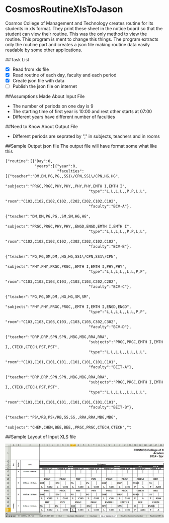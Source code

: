 # CosmosRoutineXlsToJason
Cosmos College of Management and Technology creates routine for its students in xls format. They print these sheet in the notice board so that the student can view their routine. This was the only method to view the routine. 
This program is ment to change this things. The program extracts only the routine part and creates a json file making routine data easily readable by some other applications. 


##Task List
- [x] Read from xls file
- [x] Read routine of each day, faculty and each period
- [x] Create json file with data
- [ ] Publish the json file on internet

##Assumptions Made About Input File
- The number of periods on one day is 9 
- The starting time of first year is 10:00 and rest other starts at 07:00
- Different years have different number of faculties

##Need to Know About Output File
- Different periods are seprated by "," in subjects, teachers and in rooms

##Sample Output json file
The output file will have format some what like this 
```
{"routine":[{"Day":0,
             "years":[{"year":0,
                       "faculties":[{"teacher":"DM,DM,PG,PG,,SS1\/CPN,SS1\/CPN,HG,HG",
                                     "subjects":"PRGC,PRGC,PHY,PHY,,PHY,PHY,EMTH I,EMTH I",
                                     "type":"L,L,L,L,,P,P,L,L",
                                     "room":"C102,C102,C102,C102,,C202,C202,C102,C102",
                                     "faculty":"BCV-A"},
                                    {"teacher":"DM,DM,PG,PG,,SM,SM,HG,HG",
                                     "subjects":"PRGC,PRGC,PHY,PHY,,ENGD,ENGD,EMTH I,EMTH I",
                                     "type":"L,L,L,L,,P,P,L,L",
                                     "room":"C102,C102,C102,C102,,C302,C302,C102,C102",
                                     "faculty":"BCV-B"},
                                    {"teacher":"PG,PG,DM,DM,,HG,HG,SS1\/CPN,SS1\/CPN",
                                     "subjects":"PHY,PHY,PRGC,PRGC,,EMTH I,EMTH I,PHY,PHY",
                                     "type":"L,L,L,L,,L,L,P,P",
                                     "room":"C103,C103,C103,C103,,C103,C103,C202,C202",
                                     "faculty":"BCV-C"},
                                    {"teacher":"PG,PG,DM,DM,,HG,HG,SM,SM",
                                     "subjects":"PHY,PHY,PRGC,PRGC,,EMTH I,EMTH I,ENGD,ENGD",
                                     "type":"L,L,L,L,,L,L,P,P",
                                     "room":"C103,C103,C103,C103,,C103,C103,C302,C302",
                                     "faculty":"BCV-D"},
                                    {"teacher":"DRP,DRP,SPN,SPN,,MBG,MBG,RRA,RRA",
                                     "subjects":"PRGC,PRGC,EMTH I,EMTH I,,CTECH,CTECH,PST,PST",
                                     "type":"L,L,L,L,,L,L,L,L",
                                     "room":"C101,C101,C101,C101,,C101,C101,C101,C101",
                                     "faculty":"BEIT-A"},
                                    {"teacher":"DRP,DRP,SPN,SPN,,MBG,MBG,RRA,RRA",
                                     "subjects":"PRGC,PRGC,EMTH I,EMTH I,,CTECH,CTECH,PST,PST",
                                     "type":"L,L,L,L,,L,L,L,L",
                                     "room":"C101,C101,C101,C101,,C101,C101,C101,C101",
                                     "faculty":"BEIT-B"},
                                    {"teacher":"PS\/RB,PS\/RB,SS,SS,,RRA,RRA,MBG,MBG",
                                     "subjects":"CHEM,CHEM,BEE,BEE,,PRGC,PRGC,CTECH,CTECH","t

```

##Sample Layout of Input XLS file

![Image of Yaktocat](https://github.com/lastab/CosmosRoutineXlsToJason/blob/master/sample/xls_sample.jpg)
